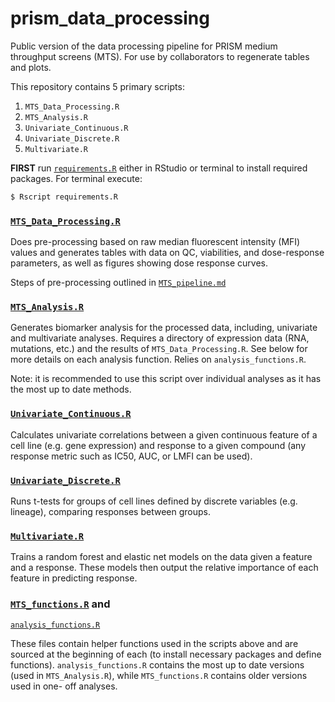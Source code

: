 # prism\_data\_processing
Public version of the data processing pipeline for PRISM medium throughput
screens (MTS). For use by collaborators to regenerate tables and plots.

This repository contains 5 primary scripts:

1. `MTS_Data_Processing.R`
2. `MTS_Analysis.R`
3. `Univariate_Continuous.R`
4. `Univariate_Discrete.R`
5. `Multivariate.R`

**FIRST** run [`requirements.R`](./requirements.R) either in RStudio or terminal
to install required packages. For terminal execute:
```bash
$ Rscript requirements.R
```

### [`MTS_Data_Processing.R`](./MTS_Data_Processing.R)

Does pre-processing based on raw median fluorescent intensity (MFI) values and
generates tables with data on QC, viabilities, and dose-response parameters, as
well as figures showing dose response curves.

Steps of pre-processing outlined in [`MTS_pipeline.md`](./MTS_pipeline.md)


### [`MTS_Analysis.R`](./MTS_Analysis.R)

Generates biomarker analysis for the processed data, including, univariate and
multivariate analyses. Requires a directory of expression data (RNA, mutations,
etc.) and the results of `MTS_Data_Processing.R`. See below for more details on
each analysis function. Relies on `analysis_functions.R`.

Note: it is recommended to use this script over individual analyses as it has
the most up to date methods.

### [`Univariate_Continuous.R`](./Univariate_Continuous.R)

Calculates univariate correlations between a given continuous feature of a cell
line (e.g. gene expression) and response to a given compound (any response
metric such as IC50, AUC, or LMFI can be used).


### [`Univariate_Discrete.R`](./Univariate_Discrete.R)

Runs t-tests for groups of cell lines defined by discrete variables (e.g.
lineage), comparing responses between groups.


### [`Multivariate.R`](./Multivariate.R)

Trains a random forest and elastic net models on the data given a feature and a
response. These models then output the relative importance of each feature in
predicting response.

### [`MTS_functions.R`](./MTS_functions.R) and
[`analysis_functions.R`](./analysis_functions.R)

These files contain helper functions used in the scripts above and are sourced
at the beginning of each (to install necessary packages and define functions).
`analysis_functions.R` contains the most up to date versions (used in
`MTS_Analysis.R`), while `MTS_functions.R` contains older versions used in one-
off analyses.
